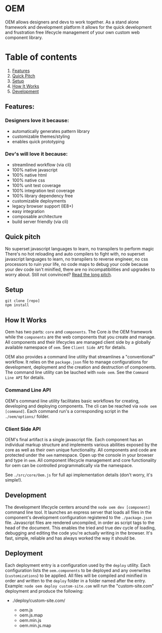 # OEM

OEM allows designers and devs to work together. As a stand alone framework and development platform it allows for the quick development and frustration free lifecycle management of your own custom web component library.

# Table of contents
1. [Features](#features)
1. [Quick Pitch](#quick-pitch)
1. [Setup](#setup)
1. [How It Works](#how-it-works)
1. [Development](#development)

<a name="features"></a>
## Features:
### Designers love it because:
* automatically generates pattern library
* customizable themes/styling
* enables quick prototyping

### Dev's will love it because:
* streamlined workflow (via cli)
* 100% native javascript
* 100% native html
* 100% native css
* 100% unit test coverage
* 100% integration test coverage
* 100% library dependency free
* customizable deployments
* legacy browser support (IE8+)
* easy integration
* composable architecture
* build server friendly (via cli)

<a name="quick-pitch"></a>
## Quick pitch
No superset javascript languages to learn, no transpilers to perform magic
There's no hot reloading and auto compilers to fight with, no superset javascript languages to learn, no transpilers to reverse engineer, no css processors to ruin your life, no code maps to debug your code because your dev code isn't minified, there are no incompatibilities and upgrades to worry about. Still not convinced? [Read the long pitch](docs/justification.md).

<a name="setup"></a>
## Setup

    git clone [repo]
    npm install

<a name="how-it-works"></a>
## How It Works
Oem has two parts: `core` and `components`. The Core *is* the OEM framework while the `components` are the web components that you create and manage. All components and their lifecycles are managed client side by a globally available namespace of `oem`. See `Client Side API` for details. 

OEM also provides a command line utility that streamlines a "conventional" workflow. It relies on the `package.json` file to manage configurations for development, deployment and the creation and destruction of components. The command line utility can be lauched with `node oem`. See the `Command Line API` for details.

### Command Line API
OEM's command line utility facilitates basic workflows for creating, developing and deploying components. The cli can be reached via `node oem [command]`. Each command run's a corresponding script in the `./oem/options/` folder.

### Client Side API
OEM's final artifact is a single javascript file. Each component has an individual markup structure and implements various abilities exposed by the core as well as their own unique functionality. All components and code are protected under the `oem` namespace. Open up the console in your browser and type in `oem`. All component lifecycle management and core functionality for oem can be controlled programmatically via the namespace.

See `./src/core/Oem.js` for full api implementation details (don't worry, it's simple!).

<a name="development"></a>
## Development
The development lifecycle centers around the `node oem dev [component]` command line tool. It launches an express server that loads all files in the component's development configuration registered to the `./package.json` file. Javascript files are rendered uncompiled, in order as script tags to the head of the document. This enables the tried and true dev cycle of loading, debugging and editing the code you're actually writing in the browser. It's fast, simple, reliable and has always worked the way it should be.

## Deployment
Each deployment entry is a configuration used by the `deploy` utility. Each configuration lists the `oem.components` to be deployed and any overwrites (`customizations`) to be applied. All files will be compiled and minified in order and written to the `deploy` folder in a folder named after the entry. Example: `node oem deploy custom-site.com` will run the "custom-site.com" deployment and produce the following:

- ./deploy/custom-site.com/

    - oem.js
    - oem.js.map
    - oem.min.js
    - oem.min.js.map
